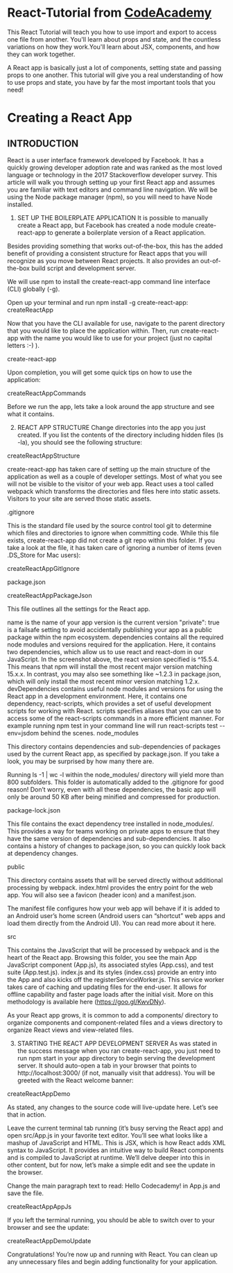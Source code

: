 # React-Tutorial from [CodeAcademy](https://www.codecademy.com/)

This React Tutorial will teach you how to use import and export to access one file from another. You'll learn about props and state, and the countless variations on how they work.You'll learn about JSX, components, and how they can work together.

A React app is basically just a lot of components, setting state and passing props to one another. This tutorial will give you a real understanding of how to use props and state, you have by far the most important tools that you need!


# Creating a React App

## INTRODUCTION
React is a user interface framework developed by Facebook. It has a quickly growing developer adoption rate and was ranked as the most loved language or technology in the 2017 Stackoverflow developer survey. This article will walk you through setting up your first React app and assumes you are familiar with text editors and command line navigation. We will be using the Node package manager (npm), so you will need to have Node installed.

1. SET UP THE BOILERPLATE APPLICATION
It is possible to manually create a React app, but Facebook has created a node module create-react-app to generate a boilerplate version of a React application.

Besides providing something that works out-of-the-box, this has the added benefit of providing a consistent structure for React apps that you will recognize as you move between React projects. It also provides an out-of-the-box build script and development server.

We will use npm to install the create-react-app command line interface (CLI) globally (-g).

Open up your terminal and run npm install -g create-react-app: createReactApp

Now that you have the CLI available for use, navigate to the parent directory that you would like to place the application within. Then, run create-react-app with the name you would like to use for your project (just no capital letters :-) ).

create-react-app <name-of-app>

Upon completion, you will get some quick tips on how to use the application:

createReactAppCommands

Before we run the app, lets take a look around the app structure and see what it contains.

2. REACT APP STRUCTURE
Change directories into the app you just created. If you list the contents of the directory including hidden files (ls -la), you should see the following structure:

createReactAppStructure

create-react-app has taken care of setting up the main structure of the application as well as a couple of developer settings. Most of what you see will not be visible to the visitor of your web app. React uses a tool called webpack which transforms the directories and files here into static assets. Visitors to your site are served those static assets.

.gitignore

This is the standard file used by the source control tool git to determine which files and directories to ignore when committing code. While this file exists, create-react-app did not create a git repo within this folder. If you take a look at the file, it has taken care of ignoring a number of items (even .DS_Store for Mac users):

createReactAppGitIgnore

package.json

createReactAppPackageJson

This file outlines all the settings for the React app.

name is the name of your app
version is the current version
"private": true is a failsafe setting to avoid accidentally publishing your app as a public package within the npm ecosystem.
dependencies contains all the required node modules and versions required for the application. Here, it contains two dependencies, which allow us to use react and react-dom in our JavaScript. In the screenshot above, the react version specified is ^15.5.4. This means that npm will install the most recent major version matching 15.x.x. In contrast, you may also see something like ~1.2.3 in package.json, which will only install the most recent minor version matching 1.2.x.
devDependencies contains useful node modules and versions for using the React app in a development environment. Here, it contains one dependency, react-scripts, which provides a set of useful development scripts for working with React.
scripts specifies aliases that you can use to access some of the react-scripts commands in a more efficient manner. For example running npm test in your command line will run react-scripts test --env=jsdom behind the scenes.
node_modules

This directory contains dependencies and sub-dependencies of packages used by the current React app, as specified by package.json. If you take a look, you may be surprised by how many there are.

Running ls -1 | wc -l within the node_modules/ directory will yield more than 800 subfolders. This folder is automatically added to the .gitignore for good reason! Don’t worry, even with all these dependencies, the basic app will only be around 50 KB after being minified and compressed for production.

package-lock.json

This file contains the exact dependency tree installed in node_modules/. This provides a way for teams working on private apps to ensure that they have the same version of dependencies and sub-dependencies. It also contains a history of changes to package.json, so you can quickly look back at dependency changes.

public

This directory contains assets that will be served directly without additional processing by webpack. index.html provides the entry point for the web app. You will also see a favicon (header icon) and a manifest.json.

The manifest file configures how your web app will behave if it is added to an Android user’s home screen (Android users can “shortcut” web apps and load them directly from the Android UI). You can read more about it here.

src

This contains the JavaScript that will be processed by webpack and is the heart of the React app. Browsing this folder, you see the main App JavaScript component (App.js), its associated styles (App.css), and test suite (App.test.js). index.js and its styles (index.css) provide an entry into the App and also kicks off the registerServiceWorker.js. This service worker takes care of caching and updating files for the end-user. It allows for offline capability and faster page loads after the initial visit. More on this methodology is available here (https://goo.gl/KwvDNy).

As your React app grows, it is common to add a components/ directory to organize components and component-related files and a views directory to organize React views and view-related files.

3. STARTING THE REACT APP DEVELOPMENT SERVER
As was stated in the success message when you ran create-react-app, you just need to run npm start in your app directory to begin serving the development server. It should auto-open a tab in your browser that points to http://localhost:3000/ (if not, manually visit that address). You will be greeted with the React welcome banner:

createReactAppDemo

As stated, any changes to the source code will live-update here. Let’s see that in action.

Leave the current terminal tab running (it’s busy serving the React app) and open src/App.js in your favorite text editor. You’ll see what looks like a mashup of JavaScript and HTML. This is JSX, which is how React adds XML syntax to JavaScript. It provides an intuitive way to build React components and is compiled to JavaScript at runtime. We’ll delve deeper into this in other content, but for now, let’s make a simple edit and see the update in the browser.

Change the main paragraph text to read: Hello Codecademy! in App.js and save the file.

createReactAppAppJs

If you left the terminal running, you should be able to switch over to your browser and see the update:

createReactAppDemoUpdate

Congratulations! You’re now up and running with React. You can clean up any unnecessary files and begin adding functionality for your application.